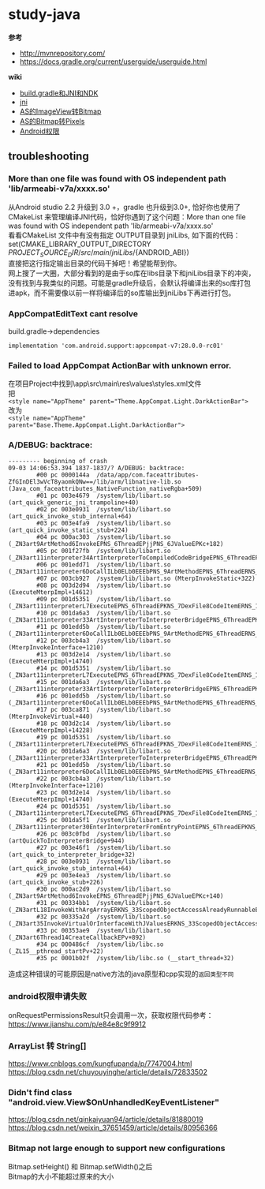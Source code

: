 # study-java
**参考**  
* http://mvnrepository.com/
* https://docs.gradle.org/current/userguide/userguide.html

**wiki**  
* [build.gradle和JNI和NDK](https://github.com/nonelittlesong/study-java/wiki/build.gradle)
* [jni](https://github.com/nonelittlesong/study-java/wiki/jni)
* [AS的ImageView转Bitmap](https://github.com/nonelittlesong/study-java/wiki/ImageViewtoBitmap)
* [AS的Bitmap转Pixels](https://github.com/nonelittlesong/study-java/wiki/BitmaptoPixels)
* [Android权限](https://github.com/nonelittlesong/study-java/wiki/checkSelfPermission)

## troubleshooting
### More than one file was found with OS independent path 'lib/armeabi-v7a/xxxx.so'
从Android studio 2.2 升级到 3.0 +，gradle 也升级到3.0+, 恰好你也使用了CMakeList 来管理编译JNI代码，恰好你遇到了这个问题：More than one file was found with OS independent path 'lib/armeabi-v7a/xxxx.so'  
看看CMakeList 文件中有没有指定 OUTPUT目录到 jniLibs, 如下面的代码：  
set(CMAKE_LIBRARY_OUTPUT_DIRECTORY ${PROJECT_SOURCE_DIR}/src/main/jniLibs/${ANDROID_ABI})  
直接把这行指定输出目录的代码干掉吧！希望能帮到你。  
网上搜了一大圈，大部分看到的是由于so库在libs目录下和jniLibs目录下的冲突，没有找到与我类似的问题。可能是gradle升级后，会默认将编译出来的so库打包进apk，而不需要像以前一样将编译后的so库输出到jniLibs下再进行打包。  

### AppCompatEditText cant resolve
build.gradle->dependencies
```
implementation 'com.android.support:appcompat-v7:28.0.0-rc01'
```
### Failed to load AppCompat ActionBar with unknown error. 
在项目Project中找到\app\src\main\res\values\styles.xml文件  
把  
`<style name="AppTheme" parent="Theme.AppCompat.Light.DarkActionBar">`  
改为  
`<style name="AppTheme" parent="Base.Theme.AppCompat.Light.DarkActionBar">`
### A/DEBUG: backtrace:
```
--------- beginning of crash
09-03 14:06:53.394 1837-1837/? A/DEBUG: backtrace:
        #00 pc 0000144a  /data/app/com.faceattributes-ZfGInDEl3wVcT8yaomkQNw==/lib/arm/libnative-lib.so (Java_com_faceattributes_NativeFunction_nativeRgba+509)
        #01 pc 003e4679  /system/lib/libart.so (art_quick_generic_jni_trampoline+40)
        #02 pc 003e0931  /system/lib/libart.so (art_quick_invoke_stub_internal+64)
        #03 pc 003e4fa9  /system/lib/libart.so (art_quick_invoke_static_stub+224)
        #04 pc 000ac303  /system/lib/libart.so (_ZN3art9ArtMethod6InvokeEPNS_6ThreadEPjjPNS_6JValueEPKc+182)
        #05 pc 001f27fb  /system/lib/libart.so (_ZN3art11interpreter34ArtInterpreterToCompiledCodeBridgeEPNS_6ThreadEPNS_9ArtMethodEPKNS_7DexFile8CodeItemEPNS_11ShadowFrameEPNS_6JValueE+238)
        #06 pc 001edd71  /system/lib/libart.so (_ZN3art11interpreter6DoCallILb0ELb0EEEbPNS_9ArtMethodEPNS_6ThreadERNS_11ShadowFrameEPKNS_11InstructionEtPNS_6JValueE+576)
        #07 pc 003cb927  /system/lib/libart.so (MterpInvokeStatic+322)
        #08 pc 003d2d94  /system/lib/libart.so (ExecuteMterpImpl+14612)
        #09 pc 001d5351  /system/lib/libart.so (_ZN3art11interpreterL7ExecuteEPNS_6ThreadEPKNS_7DexFile8CodeItemERNS_11ShadowFrameENS_6JValueEb+340)
        #10 pc 001da6a3  /system/lib/libart.so (_ZN3art11interpreter33ArtInterpreterToInterpreterBridgeEPNS_6ThreadEPKNS_7DexFile8CodeItemEPNS_11ShadowFrameEPNS_6JValueE+142)
        #11 pc 001edd5b  /system/lib/libart.so (_ZN3art11interpreter6DoCallILb0ELb0EEEbPNS_9ArtMethodEPNS_6ThreadERNS_11ShadowFrameEPKNS_11InstructionEtPNS_6JValueE+554)
        #12 pc 003cb4a3  /system/lib/libart.so (MterpInvokeInterface+1210)
        #13 pc 003d2e14  /system/lib/libart.so (ExecuteMterpImpl+14740)
        #14 pc 001d5351  /system/lib/libart.so (_ZN3art11interpreterL7ExecuteEPNS_6ThreadEPKNS_7DexFile8CodeItemERNS_11ShadowFrameENS_6JValueEb+340)
        #15 pc 001da6a3  /system/lib/libart.so (_ZN3art11interpreter33ArtInterpreterToInterpreterBridgeEPNS_6ThreadEPKNS_7DexFile8CodeItemEPNS_11ShadowFrameEPNS_6JValueE+142)
        #16 pc 001edd5b  /system/lib/libart.so (_ZN3art11interpreter6DoCallILb0ELb0EEEbPNS_9ArtMethodEPNS_6ThreadERNS_11ShadowFrameEPKNS_11InstructionEtPNS_6JValueE+554)
        #17 pc 003ca871  /system/lib/libart.so (MterpInvokeVirtual+440)
        #18 pc 003d2c14  /system/lib/libart.so (ExecuteMterpImpl+14228)
        #19 pc 001d5351  /system/lib/libart.so (_ZN3art11interpreterL7ExecuteEPNS_6ThreadEPKNS_7DexFile8CodeItemERNS_11ShadowFrameENS_6JValueEb+340)
        #20 pc 001da6a3  /system/lib/libart.so (_ZN3art11interpreter33ArtInterpreterToInterpreterBridgeEPNS_6ThreadEPKNS_7DexFile8CodeItemEPNS_11ShadowFrameEPNS_6JValueE+142)
        #21 pc 001edd5b  /system/lib/libart.so (_ZN3art11interpreter6DoCallILb0ELb0EEEbPNS_9ArtMethodEPNS_6ThreadERNS_11ShadowFrameEPKNS_11InstructionEtPNS_6JValueE+554)
        #22 pc 003cb4a3  /system/lib/libart.so (MterpInvokeInterface+1210)
        #23 pc 003d2e14  /system/lib/libart.so (ExecuteMterpImpl+14740)
        #24 pc 001d5351  /system/lib/libart.so (_ZN3art11interpreterL7ExecuteEPNS_6ThreadEPKNS_7DexFile8CodeItemERNS_11ShadowFrameENS_6JValueEb+340)
        #25 pc 001da5f1  /system/lib/libart.so (_ZN3art11interpreter30EnterInterpreterFromEntryPointEPNS_6ThreadEPKNS_7DexFile8CodeItemEPNS_11ShadowFrameE+92)
        #26 pc 003c0fbd  /system/lib/libart.so (artQuickToInterpreterBridge+944)
        #27 pc 003e46f1  /system/lib/libart.so (art_quick_to_interpreter_bridge+32)
        #28 pc 003e0931  /system/lib/libart.so (art_quick_invoke_stub_internal+64)
        #29 pc 003e4ea3  /system/lib/libart.so (art_quick_invoke_stub+226)
        #30 pc 000ac2d9  /system/lib/libart.so (_ZN3art9ArtMethod6InvokeEPNS_6ThreadEPjjPNS_6JValueEPKc+140)
        #31 pc 00334bb1  /system/lib/libart.so (_ZN3artL18InvokeWithArgArrayERKNS_33ScopedObjectAccessAlreadyRunnableEPNS_9ArtMethodEPNS_8ArgArrayEPNS_6JValueEPKc+52)
        #32 pc 00335a2d  /system/lib/libart.so (_ZN3art35InvokeVirtualOrInterfaceWithJValuesERKNS_33ScopedObjectAccessAlreadyRunnableEP8_jobjectP10_jmethodIDP6jvalue+320)
        #33 pc 00353ae9  /system/lib/libart.so (_ZN3art6Thread14CreateCallbackEPv+892)
        #34 pc 000486cf  /system/lib/libc.so (_ZL15__pthread_startPv+22)
        #35 pc 0001b02f  /system/lib/libc.so (__start_thread+32)
```
造成这种错误的可能原因是native方法的java原型和cpp实现的`返回类型不同`  
### android权限申请失败
onRequestPermissionsResult只会调用一次，获取权限代码参考：https://www.jianshu.com/p/e84e8c9f9912  
### ArrayList<String> 转 String[]
https://www.cnblogs.com/kungfupanda/p/7747004.html  
https://blog.csdn.net/chuyouyinghe/article/details/72833502  
        
### Didn't find class "android.view.View$OnUnhandledKeyEventListener"
https://blog.csdn.net/qinkaiyuan94/article/details/81880019  
https://blog.csdn.net/weixin_37651459/article/details/80956366  

### Bitmap not large enough to support new configurations
Bitmap.setHeight() 和 Bitmap.setWidth()之后  
Bitmap的大小不能超过原来的大小  
